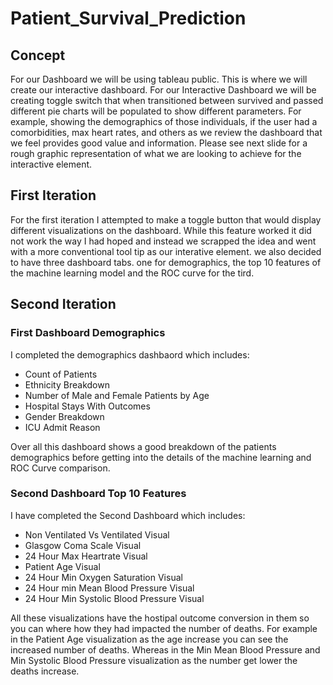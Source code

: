 # Patient_Survival_Prediction

## Concept

For our Dashboard we will be using tableau public. This is where we will create our interactive dashboard. For our Interactive Dashboard we will be creating toggle switch that when transitioned between survived and passed different pie charts will be populated to show different parameters. For example, showing the demographics of those individuals, if the user had a comorbidities, max heart rates, and others as we review the dashboard that we feel provides good value and information. Please see next slide for a rough graphic representation of what we are looking to achieve for the interactive element.  

## First Iteration

For the first iteration I attempted to make a toggle button that would display different visualizations on the dashboard. While this feature worked it did not work the way I had hoped and instead we scrapped the idea and went with a more conventional tool tip as our interative element. we also decided to have three dashboard tabs. one for demographics, the top 10 features of the machine learning model and the ROC curve for the tird.

## Second Iteration

### First Dashboard Demographics

I completed the demographics dashbaord which includes:

* Count of Patients
* Ethnicity Breakdown
* Number of Male and Female Patients by Age
* Hospital Stays With Outcomes
* Gender Breakdown
* ICU Admit Reason

Over all this dashboard shows a good breakdown of the patients demographics before getting into the details of the machine learning and ROC Curve comparison.

### Second Dashboard Top 10 Features

I have completed the Second Dashboard which includes:

* Non Ventilated Vs Ventilated Visual
* Glasgow Coma Scale Visual
* 24 Hour Max Heartrate Visual
* Patient Age Visual
* 24 Hour Min Oxygen Saturation Visual
* 24 Hour min Mean Blood Pressure Visual
* 24 Hour Min Systolic Blood Pressure Visual

All these visualizations have the hostipal outcome conversion in them so you can where how they had impacted the number of deaths. For example in the Patient Age visualization as the age increase you can see the increased number of deaths. Whereas in the Min Mean Blood Pressure and Min Systolic Blood Pressure visualization as the number get lower the deaths increase.